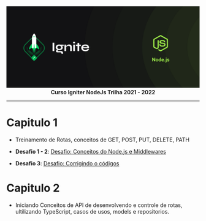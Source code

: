 <img src="./img/cover-node.js.png" alt="Trilha Ignite">

<div align="center">
<text><strong>Curso Igniter NodeJs Trilha 2021 - 2022</strong><text>
</div>

---

# Capitulo 1

- Treinamento de Rotas, conceitos de GET, POST, PUT, DELETE, PATH

- **Desafio 1 - 2**: <a href="https://github.com/marcosfillipe/nodejsdesafio1">Desafio: Conceitos do Node.js e Middlewares</a>
  
- **Desafio 3**: <a href="https://github.com/marcosfillipe/nodejsdesafio3">Desafio: Corrigindo o códigos</a>

# Capitulo 2

- Iniciando Conceitos de API de desenvolvendo e controle de rotas, ultilizando TypeScript, casos de usos, models e repositorios.
